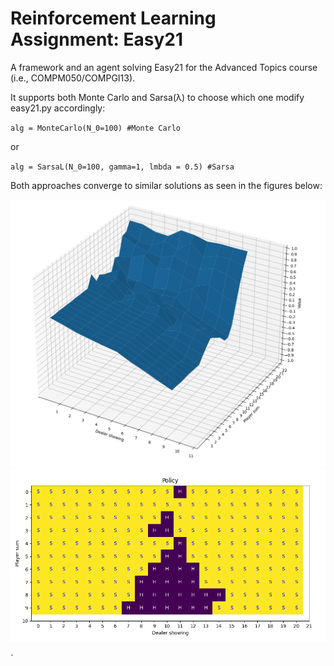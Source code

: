 # Reinforcement Learning Assignment: Easy21

A framework and an agent solving Easy21 for the Advanced Topics course (i.e., COMPM050/COMPGI13).

It supports both Monte Carlo and Sarsa(λ) to choose which one modify easy21.py accordingly:

`alg = MonteCarlo(N_0=100) #Monte Carlo`

or

`alg = SarsaL(N_0=100, gamma=1, lmbda = 0.5) #Sarsa`


Both approaches converge to similar solutions as seen in the figures below:

![value function](function.png)
![policy figure](policy.png)




`
